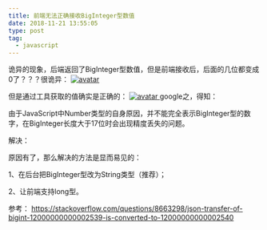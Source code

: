 ```yaml
---
title: 前端无法正确接收BigInteger型数值
date: 2018-11-21 13:55:05
type: post
tag:
  - javascript
---
```


诡异的现象，后端返回了BigInteger型数值，但是前端接收后，后面的几位都变成0了？？？很诡异：
<a data-fancybox title="诡异的现象" target="_blank"
href="https://ww1.sinaimg.cn/large/007iUjdily1fxfjjtjhagj30p10gpac0">
![avatar](https://ww1.sinaimg.cn/large/007iUjdily1fxfjjtkkclj317o0emn1l)
</a>
<!-- more -->
但是通过工具获取的值确实是正确的：
<a data-fancybox title="通过工具获取的值" target="_blank"
href="https://ww1.sinaimg.cn/large/007iUjdily1fxfjjtjhagj30p10gpac0">
![avatar](https://ww1.sinaimg.cn/large/007iUjdily1fxfjjtjhagj30p10gpac0)
</a>
google之，得知：

由于JavaScript中Number类型的自身原因，并不能完全表示BigInteger型的数字，在BigInteger长度大于17位时会出现精度丢失的问题。

解决：

原因有了，那么解决的方法是显而易见的：

1、在后台把BigInteger型改为String类型（推荐）；

2、让前端支持long型。

参考：
[https://stackoverflow.com/questions/8663298/json-transfer-of-bigint-12000000000002539-is-converted-to-12000000000002540
](https://stackoverflow.com/questions/8663298/json-transfer-of-bigint-12000000000002539-is-converted-to-12000000000002540
)

